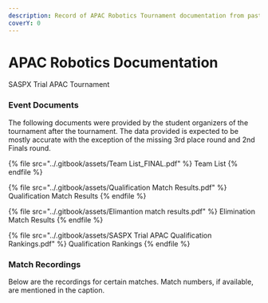 ```yaml
---
description: Record of APAC Robotics Tournament documentation from past tournaments
coverY: 0
---
```


# APAC Robotics Documentation

SASPX Trial APAC Tournament&#x20;

### Event Documents

The following documents were provided by the student organizers of the tournament after the tournament. The data provided is expected to be mostly accurate with the exception of the missing 3rd place round and 2nd Finals round.&#x20;

{% file src="../.gitbook/assets/Team List_FINAL.pdf" %}
Team List
{% endfile %}

{% file src="../.gitbook/assets/Qualification Match Results.pdf" %}
Qualification Match Results
{% endfile %}

{% file src="../.gitbook/assets/Elimantion match results.pdf" %}
Elimination Match Results
{% endfile %}

{% file src="../.gitbook/assets/SASPX Trial APAC Qualification Rankings.pdf" %}
Qualification Rankings
{% endfile %}

### Match Recordings

Below are the recordings for certain matches. Match numbers, if available, are mentioned in the caption.

